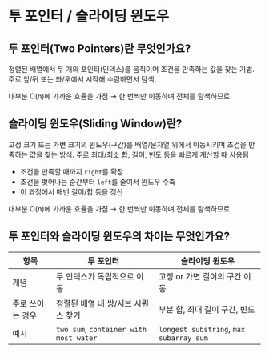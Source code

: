 # 투 포인터 / 슬라이딩 윈도우

## 투 포인터(Two Pointers)란 무엇인가요?

정렬된 배열에서 두 개의 포인터(인덱스)를 움직이며 조건을 만족하는 값을 찾는 기법.
주로 앞/뒤 또는 좌/우에서 시작해 수렴하면서 탐색.

대부분 O(n)에 가까운 효율을 가짐
→ 한 번씩만 이동하며 전체를 탐색하므로

## 슬라이딩 윈도우(Sliding Window)란?

고정 크기 또는 가변 크기의 윈도우(구간)를 배열/문자열 위에서 이동시키며 조건을 만족하는 값을 찾는 방식. 주로 최대/최소 합, 길이, 빈도 등을 빠르게 계산할 때 사용됨

- 조건을 만족할 때까지 `right`를 확장
- 조건을 벗어나는 순간부터 `left`를 줄여서 윈도우 수축
- 이 과정에서 매번 길이/합 등을 갱신

대부분 O(n)에 가까운 효율을 가짐
→ 한 번씩만 이동하며 전체를 탐색하므로

## 투 포인터와 슬라이딩 윈도우의 차이는 무엇인가요?

| 항목             | 투 포인터                              | 슬라이딩 윈도우                         |
| ---------------- | -------------------------------------- | --------------------------------------- |
| 개념             | 두 인덱스가 독립적으로 이동            | 고정 or 가변 길이의 구간 이동           |
| 주로 쓰이는 경우 | 정렬된 배열 내 쌍/서브 시퀀스 찾기     | 부분 합, 최대 길이 구간, 빈도           |
| 예시             | `two sum`, `container with most water` | `longest substring`, `max subarray sum` |
